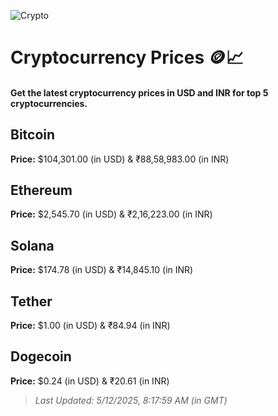 
![Crypto](https://www.techguide.com.au/wp-content/uploads/2020/11/crypto3.jpeg)

# Cryptocurrency Prices 🪙📈

#### Get the latest cryptocurrency prices in USD and INR for top 5 cryptocurrencies.

## Bitcoin

**Price:** $104,301.00 (in USD) & ₹88,58,983.00 (in INR)

## Ethereum

**Price:** $2,545.70 (in USD) & ₹2,16,223.00 (in INR)

## Solana

**Price:** $174.78 (in USD) & ₹14,845.10 (in INR)

## Tether

**Price:** $1.00 (in USD) & ₹84.94 (in INR)

## Dogecoin

**Price:** $0.24 (in USD) & ₹20.61 (in INR)

> _Last Updated: 5/12/2025, 8:17:59 AM (in GMT)_
